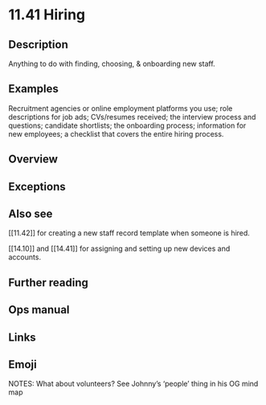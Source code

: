 # 11.41 Hiring

## Description

Anything to do with finding, choosing, & onboarding new staff.

## Examples

Recruitment agencies or online employment platforms you use; role descriptions for job ads; CVs/resumes received; the interview process and questions; candidate shortlists; the onboarding process; information for new employees; a checklist that covers the entire hiring process.

## Overview

## Exceptions

## Also see

[[11.42]] for creating a new staff record template when someone is hired.

[[14.10]] and [[14.41]] for assigning and setting up new devices and accounts.

## Further reading

## Ops manual

## Links

## Emoji

NOTES:
What about volunteers? See Johnny’s ‘people’ thing in his OG mind map

